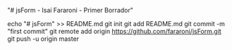 "# jsForm - Isaí Fararoni - Primer Borrador" 

echo "# jsForm" >> README.md
git init
git add README.md
git commit -m "first commit"
git remote add origin https://github.com/fararoni/jsForm.git
git push -u origin master
